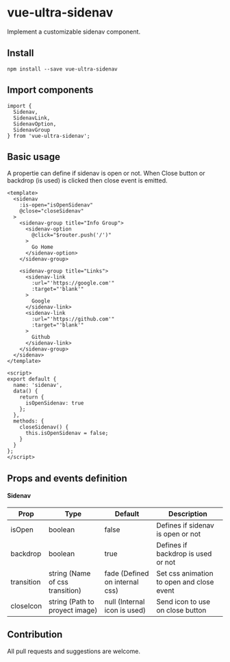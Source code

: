 # vue-ultra-sidenav

Implement a customizable sidenav component.

## Install
```
npm install --save vue-ultra-sidenav
```

## Import components
```
import {
  Sidenav,
  SidenavLink,
  SidenavOption,
  SidenavGroup
} from 'vue-ultra-sidenav';
```

## Basic usage

A propertie can define if sidenav is open or not.
When Close button or backdrop (is used) is clicked then close event is emitted.

```
<template>
  <sidenav
    :is-open="isOpenSidenav"
    @close="closeSidenav"
  >
    <sidenav-group title="Info Group">
      <sidenav-option
        @click="$router.push('/')"
      >
        Go Home
      </sidenav-option>
    </sidenav-group>

    <sidenav-group title="Links">
      <sidenav-link
        :url="'https://google.com'"
        :target="'blank'"
      >
        Google
      </sidenav-link>
      <sidenav-link
        :url="'https://github.com'"
        :target="'blank'"
      >
        Github
      </sidenav-link>
    </sidenav-group>
  </sidenav>
</template>

<script>
export default {
  name: 'sidenav',
  data() {
    return {
      isOpenSidenav: true
    };
  },
  methods: {
    closeSidenav() {
      this.isOpenSidenav = false;
    }
  }
};
</script>
```


## Props and events definition

#### Sidenav

|Prop       |Type                            |Default                        |Description                               |
|-----------|--------------------------------|-------------------------------|------------------------------------------|
|isOpen     |boolean                         |false                          |Defines if sidenav is open or not         |
|backdrop   |boolean                         |true                           |Defines if backdrop is used or not        |
|transition |string (Name of css transition) |fade (Defined on internal css) |Set css animation to open and close event |
|closeIcon  |string (Path to proyect image)  |null (Internal icon is used)   |Send icon to use on close button          |

## Contribution

All pull requests and suggestions are welcome.
